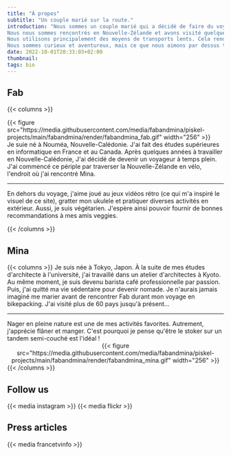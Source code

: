 ```yaml
---
title: "À propos"
subtitle: "Un couple marié sur la route."
introduction: "Nous sommes un couple marié qui a décidé de faire du voyage un mode de vie. 
Nous nous sommes rencontrés en Nouvelle-Zélande et avons visité quelques pays depuis. 
Nous utilisons principalement des moyens de transports lents. Cela rend nos excursions plus fun et intéressantes.
Nous sommes curieux et aventureux, mais ce que nous aimons par dessus tout est faire de nouvelles expériences culinaires !"
date: 2022-10-01T20:33:03+02:00
thumbnail:
tags: bio
---
```

## Fab
{{< columns >}}
<div style="text-align:left">
{{< figure src="https://media.githubusercontent.com/media/fabandmina/piskel-projects/main/fabandmina/render/fabandmina_fab.gif" width="256" >}}
</div>
Je suie né à Nouméa, Nouvelle-Calédonie. J'ai fait des études supérieures en informatique en France et au Canada. Après quelques années à travailler en Nouvelle-Calédonie, J'ai décidé de devenir un voyageur à temps plein. J'ai commencé ce périple par traverser la Nouvelle-Zélande en vélo, l'endroit où j'ai rencontré Mina.

<hr>
En dehors du voyage, j'aime joué au jeux vidéos rétro (ce qui m'a inspiré le visuel de ce site), gratter mon ukulele et pratiquer diverses activités en extérieur. Aussi, je suis végétarien. J'espère ainsi pouvoir fournir de bonnes recommandations à mes amis veggies. 

{{< /columns >}}


## Mina
{{< columns >}}
Je suis née à Tokyo, Japon. À la suite de mes études d'architecte à l'université, j'ai travaillé dans un atelier d'architectes à Kyoto. Au même moment, je suis devenu barista café professionnelle par passion. Puis, j'ai quitté ma vie sédentaire pour devenir nomade. Je n'aurais jamais imaginé me marier avant de rencontrer Fab durant mon voyage en bikepacking. J'ai visité plus de 60 pays jusqu'à présent...

<hr>
Nager en pleine nature est une de mes activités favorites. Autrement, j'apprécie flâner et manger. C'est pourquoi je pense qu'être le stoker sur un tandem semi-couché est l'idéal !

<div style="text-align:center">
{{< figure src="https://media.githubusercontent.com/media/fabandmina/piskel-projects/main/fabandmina/render/fabandmina_mina.gif" width="256" >}}
</div>
{{< /columns >}}

## Follow us
{{< media instagram >}}
{{< media flickr >}}

## Press articles
{{< media francetvinfo >}}
